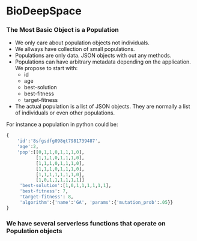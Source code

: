 # BioDeepSpace


### The Most Basic Object is a Population

* We only care about population objects not individuals.
* We allways have collection of small populations.
* Populations are only data. JSON objects with out any methods.
* Populations can have arbitrary metadata depending on the application. We propose to start with:
    * id
    * age
    * best-solution
    * best-fitness
    * target-fitness
* The actual population is a list of JSON objects. They are normally a list of individuals or even other populations.

For instance a population in python could be:

``` python
{
    'id':'8sfgsdfg098qt7981739487',
    'age':2,
    'pop':[[0,1,1,0,1,1,1,0],
           [1,1,1,0,1,1,1,0],
           [1,1,1,0,1,1,1,0],
           [1,1,1,0,1,1,1,0],
           [1,1,1,1,1,1,1,0],
           [1,0,1,1,1,1,1,1]]
     'best-solution':[1,0,1,1,1,1,1,1],
     'best-fitness': 7,
     'target-fitness': 8,
     'algorithm':{'name':'GA', 'params':{'mutation_prob':.05}}
}
```

### We have several serverless functions that operate on Population objects
